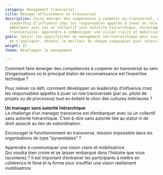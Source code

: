 ```yaml
---
category: Management transversal
title: Manager efficacement en transversal
description: Faire émerger des compétences à coopérer en transversal, développer un
  leadership d’influence chez les responsables appelés à jouer un role transversale,
  embarquer avec soi un collectif sans autorité hiérarchique, encourager les coopérations
  transversales. Apprendre à communiquer une vision claire et mobilisatrice
goals: Saisir les spécificités du management non-hiérarchique pour susciter le désir
  de s’impliquer, obtenir le meilleur de chaque coéquipier pour réussir le projet.
weight: 15
theme: Développer le management

---
```

Comment faire émerger des compétences à coopérer en transversal au sein d’organisations où le principal étalon de reconnaissance est l’expertise technique ?

Pour relever ce défi, comment développer un leadership d’influence chez les responsables appelés à jouer un role transversale (par ex. pilote de projets ou de processus) tout en évitant le choc des cultures intérieures ?

**Un manager sans autorité hiérarchique**   
Le challenge d’un manager transverse est d’embarquer avec lui un collectif sans autorité hiérarchique. C’est-à-dire sans autorité liée au statut ni de droit associé au lien de subordination.

Encourager le fonctionnement en transverse, mission impossible dans les organisations de type “pyramidales” ?

Apprendre à communiquer une vision claire et mobilisatrice  
Qui voudra bien croire et se laisser embarqué dans l’histoire que vous raconterez ? Il est important d’entrainer les participants à mettre en cohérence le fond et la forme pour insuffler une vision réellement mobilisatrice.